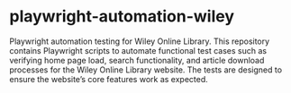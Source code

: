 # playwright-automation-wiley
Playwright automation testing for Wiley Online Library. This repository contains Playwright scripts to automate functional test cases such as verifying home page load, search functionality, and article download processes for the Wiley Online Library website. The tests are designed to ensure the website’s core features work as expected.
